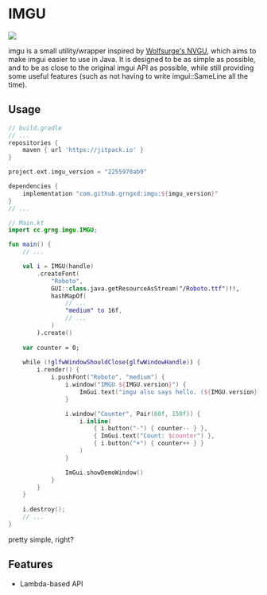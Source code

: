 # IMGU
[![](https://jitpack.io/v/grngxd/imgu.svg)](https://jitpack.io/#grngxd/imgu)

imgu is a small utility/wrapper inspired by [Wolfsurge's NVGU](https://github.com/Wolfsurge/NVGU/), which aims to make imgui easier to use in Java.
It is designed to be as simple as possible, and to be as close to the original imgui API as possible, while still providing some useful features (such as not having to write imgui::SameLine all the time).

## Usage
```groovy
// build.gradle
// ...
repositories {
    maven { url 'https://jitpack.io' }
}

project.ext.imgu_version = "2255970ab9"

dependencies {
    implementation "com.github.grngxd:imgu:${imgu_version}"
}
// ...
```

```kt
// Main.kt
import cc.grng.imgu.IMGU;

fun main() {
    // ...

    val i = IMGU(handle)
        .createFont(
            "Roboto",
            GUI::class.java.getResourceAsStream("/Roboto.ttf")!!,
            hashMapOf(
                // ...
                "medium" to 16f,
                // ...
            )
        ).create()
    
    var counter = 0;
    
    while (!glfwWindowShouldClose(glfwWindowHandle)) {
        i.render() {
            i.pushFont("Roboto", "medium") {
                i.window("IMGU ${IMGU.version}") {
                    ImGui.text("imgu also says hello. (${IMGU.version})")
                }

                i.window("Counter", Pair(60f, 150f)) {
                    i.inline(
                        { i.button("-") { counter-- } },
                        { ImGui.text("Count: $counter") },
                        { i.button("+") { counter++ } }
                    )
                }

                ImGui.showDemoWindow()
            }
        }
    }
    
    i.destroy();
    // ...
}
```

pretty simple, right?

## Features
- Lambda-based API
